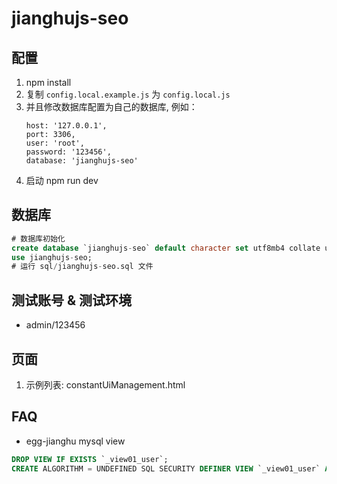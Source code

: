 # jianghujs-seo

## 配置

1. npm install
2. 复制 `config.local.example.js` 为 `config.local.js`
3. 并且修改数据库配置为自己的数据库, 例如：
   ```
   host: '127.0.0.1',
   port: 3306,
   user: 'root',
   password: '123456',
   database: 'jianghujs-seo'
   ```
4. 启动 npm run dev
   
## 数据库

```sql
# 数据库初始化
create database `jianghujs-seo` default character set utf8mb4 collate utf8mb4_bin;
use jianghujs-seo;
# 运行 sql/jianghujs-seo.sql 文件
```

## 测试账号 & 测试环境

- admin/123456

## 页面

1. 示例列表: constantUiManagement.html

## FAQ

- egg-jianghu mysql view
```sql
DROP VIEW IF EXISTS `_view01_user`;
CREATE ALGORITHM = UNDEFINED SQL SECURITY DEFINER VIEW `_view01_user` AS select * from `_user`;
```

